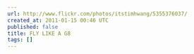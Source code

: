 ```yaml
---
url: http://www.flickr.com/photos/itstimhwang/5355376037/
created_at: 2011-01-15 00:46 UTC
published: false
title: FLY LIKE A G8
tags: []
---
```



